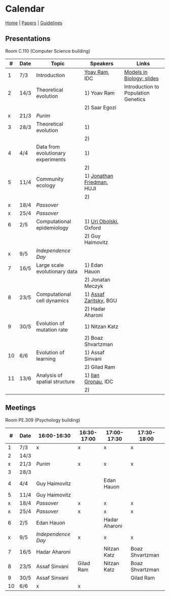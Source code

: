 # Calendar

[Home](README.md) | [Papers](papers.md) | [Guidelines](guidelines.md)

## Presentations
Room C.110 (Computer Science building)

|   #   |   Date    |   Topic               |   Speakers    | Links |
|-------|-----------|-----------------------|---------------|-------|
|   1   |   7/3     | Introduction          | [Yoav Ram](http://www.yoavram.com), IDC | [Models in Biology: slides](https://speakerdeck.com/yoavram/models-in-biology-or-biology-is-more-theoretical-than-physics)|
|   2   |   14/3    | Theoretical evolution | 1) Yoav Ram   | Introduction to Population Genetics
|       |           |                       | 2) Saar Egozi |
|   x   |   21/3    | *Purim*               |
|   3   |   28/3    | Theoretical evolution | 1)
|       |           |                       | 2) 
|   4   |   4/4     | Data from evolutionary experiments | 1) 
|       |           |                                    | 2)
|   5   |   11/4    | Community ecology   | 1) [Jonathan Friedman](https://www.friedmanlab.net), HUJI
|       |           |                       | 2) 
|   x   |   18/4    | *Passover*            |
|   x   |   25/4    | *Passover*            |
|   6   |   2/5     | Computational epidemiology     | 1) [Uri Obolski](https://www.eeid.ox.ac.uk/content/dr-uri-obolski), Oxford
|       |           |                                | 2) Guy Haimovitz
|   x   |   9/5     | *Independence Day*    |
|   7   |   16/5    | Large scale evolutionary data  | 1) Edan Hauon
|       |           |                                | 2) Jonatan Meczyk
|   8   |   23/5    | Computational cell dynamics    | 1) [Assaf Zaritsky](https://www.assafzaritsky.com), BGU
|       |           |                                | 2) Hadar Aharoni
|   9   |   30/5    | Evolution of mutation rate     | 1) Nitzan Katz
|       |           |                                | 2) Boaz Shvartzman
|   10  |   6/6     | Evolution of learning | 1) Assaf Sinvani
|       |           |                       | 2) Gilad Ram
|   11  |   13/6    | Analysis of spatial structure  | 1) [Ilan Gronau](http://www.faculty.idc.ac.il/igronau/), IDC
|       |           |                       | 2) 

## Meetings 
Room PE.309 (Psychology building)

|   #   |   Date    | 16:00-16:30 | 16:30-17:00 | 17:00-17:30 | 17:30-18:00 |
|-------|-----------|-------------|-------------|-------------|-------------|
|   1   |   7/3     | x  | x | x  | x |
|   2   |   14/3    |    |   |    |   | 
|   x   |   21/3    | *Purim*  | x | x  | x |
|   3   |   28/3    |    |   |    |   | 
|   4   |   4/4     | Guy Haimovitz | | Edan Hauon |
|   5   |   11/4    | Guy Haimovitz | | | | Jonatan Meczyk
|   x   |   18/4    | *Passover* | x | x | x |
|   x   |   25/4    | *Passover*  | x | x | x |
|   6   |   2/5     | Edan Hauon |   | Hadar Aharoni |  | Jonatan Meczyk
|   x   |   9/5     | *Independence Day*  | x | x | x |
|   7   |   16/5    |Hadar Aharoni | |  Nitzan Katz | Boaz Shvartzman |
|   8   |   23/5    | Assaf Sinvani | Gilad Ram | Nitzan Katz | Boaz Shvartzman |
|   9   |   30/5    | Assaf Sinvani | | | Gilad Ram|
|   10  |   6/6     | x | x | | |



